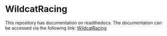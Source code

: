 # WildcatRacing
This repository has documentation on readthedocs. The documentation can be accessed via the following link:
<a href="https://wildcatracing.rtfd.io" target="_blank">WildcatRacing</a>
